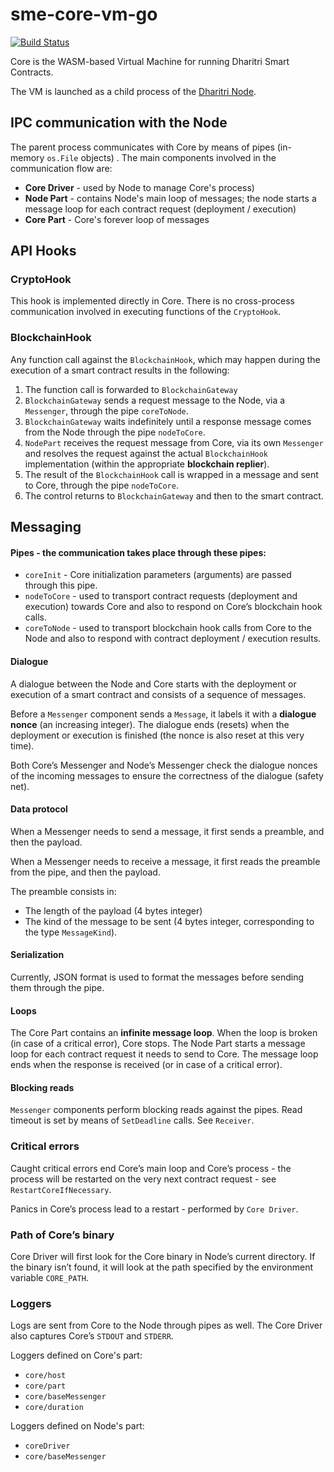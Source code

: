 # sme-core-vm-go

[![Build Status](https://travis-ci.com/Dharitri-org/sme-core-vm-go.svg?branch=master)](https://travis-ci.com/Dharitri-org/sme-core-vm-go)

Core is the WASM-based Virtual Machine for running Dharitri Smart Contracts.

The VM is launched as a child process of the [Dharitri Node](https://github.com/Dharitri-org/sme-dharitri).

## IPC communication with the Node

The parent process communicates with Core by means of pipes (in-memory `os.File` objects)
. The main components involved in the communication flow are: 
 - **Core Driver** - used by Node to manage Core's process)
 - **Node Part** - contains Node's main loop of messages; the node starts a message loop for each contract request (deployment / execution)
 - **Core Part** - Core's forever loop of messages


## API Hooks

### CryptoHook 

This hook is implemented directly in Core. There is no cross-process communication involved in executing functions of the `CryptoHook`.

### BlockchainHook

Any function call against the `BlockchainHook`, which may happen during the execution of a smart contract results in the following:

 1. The function call is forwarded to `BlockchainGateway`
 1. `BlockchainGateway` sends a request message to the Node, via a `Messenger`, through the pipe `coreToNode`.
 1. `BlockchainGateway` waits indefinitely until a response message comes from the Node through the pipe `nodeToCore`.
 1. `NodePart` receives the request message from Core, via its own `Messenger` and resolves the request against the actual `BlockchainHook` implementation (within the appropriate **blockchain replier**).
 1. The result of the `BlockchainHook` call is wrapped in a message and sent to Core, through the pipe `nodeToCore`.
 1. The control returns to `BlockchainGateway` and then to the smart contract.


## Messaging

#### Pipes - the communication takes place through these pipes:

 - `coreInit` - Core initialization parameters (arguments) are passed through this pipe.
 - `nodeToCore` - used to transport contract requests (deployment and execution) towards Core and also to respond on Core’s blockchain hook calls.
 - `coreToNode` - used to transport blockchain hook calls from Core to the Node and also to respond with contract deployment / execution results.

#### Dialogue

A dialogue between the Node and Core starts with the deployment or execution of a smart contract and consists of a sequence of messages. 

Before a `Messenger` component sends a `Message`, it labels it with a **dialogue nonce** (an increasing integer). The dialogue ends (resets) when the deployment or execution is finished (the nonce is also reset at this very time).

Both Core’s Messenger and Node’s Messenger check the dialogue nonces of the incoming messages to ensure the correctness of the dialogue (safety net).

#### Data protocol

When a Messenger needs to send a message, it first sends a preamble, and then the payload.

When a Messenger needs to receive a message, it first reads the preamble from the pipe, and then the payload.  

The preamble consists in:

 - The length of the payload (4 bytes integer)
 - The kind of the message to be sent (4 bytes integer, corresponding to the type `MessageKind`).

#### Serialization

Currently, JSON format is used to format the messages before sending them through the pipe.

#### Loops

The Core Part contains an **infinite message loop**. When the loop is broken (in case of a critical error), Core stops. The Node Part starts a message loop for each contract request it needs to send to Core. The message loop ends when the response is received (or in case of a critical error).


#### Blocking reads

`Messenger` components perform blocking reads against the pipes.  Read timeout is set by means of `SetDeadline` calls. See `Receiver`.

### Critical errors

Caught critical errors end Core’s main loop and Core’s process - the process will be restarted on the very next contract request - see `RestartCoreIfNecessary`.

Panics in Core’s process lead to a restart - performed by `Core Driver`.


### Path of Core’s binary

Core Driver will first look for the Core binary in Node’s current directory. If the binary isn’t found, it will look at the path specified by the environment variable `CORE_PATH`.


### Loggers

Logs are sent from Core to the Node through pipes as well. The Core Driver also captures Core’s `STDOUT` and `STDERR`.

Loggers defined on Core's part:

 - `core/host` 
 - `core/part`
 - `core/baseMessenger`
 - `core/duration`

Loggers defined on Node's part:

 - `coreDriver`
 - `core/baseMessenger`
